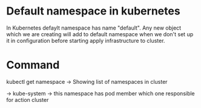 # Default namespace in kubernetes

In Kubernetes defaylt namespace has name "default". Any new object which we are creating will add to default namespace when we don't set up it in configuration before starting apply infrastructure to cluster.

# Command

kubectl get namespace -> Showing list of namespaces in cluster

-> kube-system -> this namespace has pod member which one responsible for action cluster